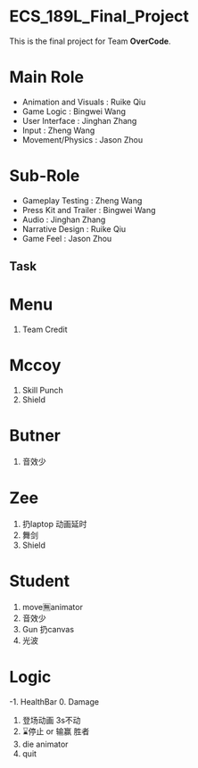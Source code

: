 # ECS_189L_Final_Project

This is the final project for Team **OverCode**.

# Main Role
* Animation and Visuals :     Ruike Qiu
* Game Logic :               Bingwei Wang
* User Interface :            Jinghan Zhang
* Input :                     Zheng Wang
* Movement/Physics :          Jason Zhou

# Sub-Role
* Gameplay Testing :          Zheng Wang
* Press Kit and Trailer :     Bingwei Wang
* Audio :                     Jinghan Zhang
* Narrative Design :          Ruike Qiu
* Game Feel :                 Jason Zhou

## Task

# Menu
1. Team Credit

# Mccoy
1. Skill Punch
2. Shield

# Butner
1. 音效少

# Zee
1. 扔laptop 动画延时
2. 舞剑
3. Shield

# Student
1. move🈚️animator
2. 音效少
3. Gun 扔canvas
4. 光波



# Logic
-1. HealthBar
0. Damage
1. 登场动画 3s不动
2. ⌛️停止 or 输赢 胜者
3. die animator
4. quit


